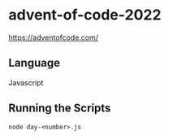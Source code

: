 # advent-of-code-2022
https://adventofcode.com/


## Language

Javascript 

## Running the Scripts

`node day-<number>.js`
